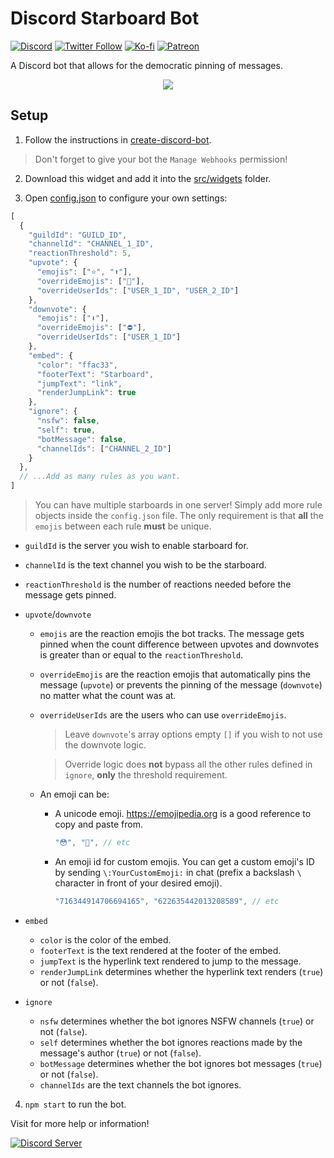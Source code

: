 # Discord Starboard Bot

[![Discord](https://discordapp.com/api/guilds/258167954913361930/embed.png)](https://discord.gg/WjEFnzC) [![Twitter Follow](https://img.shields.io/twitter/follow/peterthehan.svg?style=social)](https://twitter.com/peterthehan) [![Ko-fi](https://img.shields.io/badge/Donate-Ko--fi-F16061.svg?logo=ko-fi)](https://ko-fi.com/peterthehan) [![Patreon](https://img.shields.io/badge/Donate-Patreon-F96854.svg?logo=patreon)](https://www.patreon.com/peterthehan)

A Discord bot that allows for the democratic pinning of messages.

<div align="center">
  <img src="https://raw.githubusercontent.com/peterthehan/assets/master/repositories/discord-starboard-bot/starboard.gif" />
</div>

## Setup

1. Follow the instructions in [create-discord-bot](https://github.com/peterthehan/create-discord-bot).

> Don't forget to give your bot the `Manage Webhooks` permission!

2. Download this widget and add it into the [src/widgets](https://github.com/peterthehan/create-discord-bot/tree/master/app/src/widgets) folder.

3. Open [config.json](https://github.com/peterthehan/discord-starboard-bot/blob/master/config.json) to configure your own settings:

```js
[
  {
    "guildId": "GUILD_ID",
    "channelId": "CHANNEL_1_ID",
    "reactionThreshold": 5,
    "upvote": {
      "emojis": ["⭐", "⬆️"],
      "overrideEmojis": ["🌟"],
      "overrideUserIds": ["USER_1_ID", "USER_2_ID"]
    },
    "downvote": {
      "emojis": ["⬇️"],
      "overrideEmojis": ["⛔"],
      "overrideUserIds": ["USER_1_ID"]
    },
    "embed": {
      "color": "ffac33",
      "footerText": "Starboard",
      "jumpText": "link",
      "renderJumpLink": true
    },
    "ignore": {
      "nsfw": false,
      "self": true,
      "botMessage": false,
      "channelIds": ["CHANNEL_2_ID"]
    }
  },
  // ...Add as many rules as you want.
]
```

> You can have multiple starboards in one server! Simply add more rule objects inside the `config.json` file. The only requirement is that **all** the `emojis` between each rule **must** be unique.

- `guildId` is the server you wish to enable starboard for.
- `channelId` is the text channel you wish to be the starboard.
- `reactionThreshold` is the number of reactions needed before the message gets pinned.
- `upvote`/`downvote`

  - `emojis` are the reaction emojis the bot tracks. The message gets pinned when the count difference between upvotes and downvotes is greater than or equal to the `reactionThreshold`.
  - `overrideEmojis` are the reaction emojis that automatically pins the message (`upvote`) or prevents the pinning of the message (`downvote`) no matter what the count was at.
  - `overrideUserIds` are the users who can use `overrideEmojis`.

    > Leave `downvote`'s array options empty `[]` if you wish to not use the downvote logic.

    > Override logic does **not** bypass all the other rules defined in `ignore`, **only** the threshold requirement.

  - An emoji can be:

    - A unicode emoji. https://emojipedia.org is a good reference to copy and paste from.

      ```js
      "😳", "🥺", // etc
      ```

    - An emoji id for custom emojis. You can get a custom emoji's ID by sending `\:YourCustomEmoji:` in chat (prefix a backslash `\` character in front of your desired emoji).

      ```js
      "716344914706694165", "622635442013208589", // etc
      ```

- `embed`

  - `color` is the color of the embed.
  - `footerText` is the text rendered at the footer of the embed.
  - `jumpText` is the hyperlink text rendered to jump to the message.
  - `renderJumpLink` determines whether the hyperlink text renders (`true`) or not (`false`).

- `ignore`

  - `nsfw` determines whether the bot ignores NSFW channels (`true`) or not (`false`).
  - `self` determines whether the bot ignores reactions made by the message's author (`true`) or not (`false`).
  - `botMessage` determines whether the bot ignores bot messages (`true`) or not (`false`).
  - `channelIds` are the text channels the bot ignores.

4. `npm start` to run the bot.

Visit for more help or information!

<a href="https://discord.gg/WjEFnzC">
  <img src="https://discordapp.com/api/guilds/258167954913361930/embed.png?style=banner2" title="Discord Server"/>
</a>
